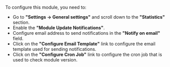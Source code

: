 To configure this module, you need to:

- Go to **"Settings -> General settings"** and scroll down to the **"Statistics"** section.
- Enable the **"Module Update Notifications"**.
- Configure email address to send notifications in the **"Notify on email"** field.
- Click on the **"Configure Email Template"** link to configure the email template used for sending notifications.
- Click on the **"Configure Cron Job"** link to configure the cron job that is used to check module version.
